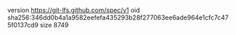 version https://git-lfs.github.com/spec/v1
oid sha256:346dd0b4a1a9582eefefa435293b28f277063ee6ade964e1cfc7c475f0137cd9
size 8749
